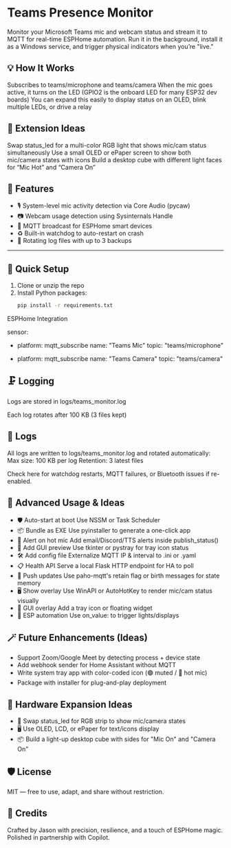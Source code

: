 # Teams Presence Monitor

Monitor your Microsoft Teams mic and webcam status and stream it to MQTT for real-time ESPHome automation. Run it in the background, install it as a Windows service, and trigger physical indicators when you’re "live."

## 💡 How It Works
Subscribes to teams/microphone and teams/camera
When the mic goes active, it turns on the LED (GPIO2 is the onboard LED for many ESP32 dev boards)
You can expand this easily to display status on an OLED, blink multiple LEDs, or drive a relay

## 🚀 Extension Ideas
Swap status_led for a multi-color RGB light that shows mic/cam status simultaneously
Use a small OLED or ePaper screen to show both mic/camera states with icons
Build a desktop cube with different light faces for “Mic Hot” and “Camera On”

## 🔧 Features

- 🎙️ System-level mic activity detection via Core Audio (pycaw)
- 📷 Webcam usage detection using Sysinternals Handle
- 📡 MQTT broadcast for ESPHome smart devices
- ♻️ Built-in watchdog to auto-restart on crash
- 📜 Rotating log files with up to 3 backups

---

## 🚀 Quick Setup

1. Clone or unzip the repo
2. Install Python packages:
   ```bash
   pip install -r requirements.txt

ESPHome Integration

sensor:
  - platform: mqtt_subscribe
    name: "Teams Mic"
    topic: "teams/microphone"

  - platform: mqtt_subscribe
    name: "Teams Camera"
    topic: "teams/camera"



## 🗜 Logging
Logs are stored in logs/teams_monitor.log

Each log rotates after 100 KB (3 files kept)

## 📁 Logs
All logs are written to logs/teams_monitor.log and rotated automatically:
   Max size: 100 KB per log
   Retention: 3 latest files

Check here for watchdog restarts, MQTT failures, or Bluetooth issues if re-enabled.

## 🧰 Advanced Usage & Ideas
   - 🛡️ Auto-start at boot	Use NSSM or Task Scheduler
   - 📦 Bundle as EXE	Use pyinstaller to generate a one-click app
   - 🔔 Alert on hot mic	Add email/Discord/TTS alerts inside publish_status()
   - 🧪 Add GUI preview	Use tkinter or pystray for tray icon status
   - 🛠️ Add config file	Externalize MQTT IP & interval to .ini or .yaml
   - 📋 Health API	Serve a local Flask HTTP endpoint for HA to poll
   - 🧩 Push updates	Use paho-mqtt's retain flag or birth messages for state memory
   - 🖥️ Show overlay	Use WinAPI or AutoHotKey to render mic/cam status visually
   - 👀 GUI overlay	Add a tray icon or floating widget
   - 🧱 ESP automation	Use on_value: to trigger lights/displays
   
## 🪄 Future Enhancements (Ideas)
   - Support Zoom/Google Meet by detecting process + device state
   - Add webhook sender for Home Assistant without MQTT
   - Write system tray app with color-coded icon (🟢 muted / 🔴 hot mic)
   - Package with installer for plug-and-play deployment

## 🔌 Hardware Expansion Ideas
   - 🌈 Swap status_led for RGB strip to show mic/camera states
   - 🖥️ Use OLED, LCD, or ePaper for text/icons display
   - 📦 Build a light-up desktop cube with sides for "Mic On" and "Camera On"

## 🛡 License
MIT — free to use, adapt, and share without restriction.

## 🙌 Credits
Crafted by Jason with precision, resilience, and a touch of ESPHome magic. Polished in partnership with Copilot.
